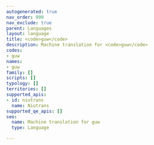 ```yaml
---
autogenerated: true
nav_order: 999
nav_exclude: true
parent: Languages
layout: language
title: <code>guw</code>
description: Machine translation for <code>guw</code>
codes:
- guw
names:
- guw
family: []
scripts: []
typology: []
territories: []
supported_apis:
- id: niutrans
  name: Niutrans
supported_qe_apis: []
seo:
  name: Machine translation for guw
  type: Language

---
```


